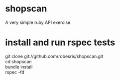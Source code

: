 shopscan
========

A very simple ruby API exercise.

install and run rspec tests
===========================

git clone git://github.com/robesris/shopscan.git  
cd shopscan  
bundle install  
rspec -fd  
